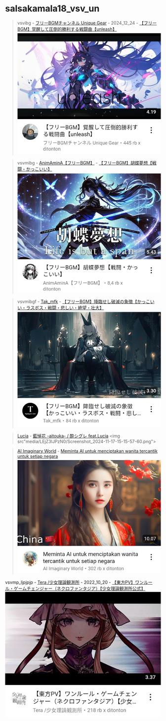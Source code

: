 # salsakamala18_vsv_un
> vsvibg - [フリーBGMチャンネル Unique Gear](https://m.youtube.com/@uniquegear) - 2024_12_24 - [【フリーBGM】覚醒して圧倒的勝利する戦闘曲【unleash】](https://youtu.be/FADQIdAgeeg) <img src="media/FADQIdAgeeg/Screenshot_2024-11-17-13-00-51-44.png">


> vsvmibg - [AnimAminA【フリーBGM】](https://m.youtube.com/@AnimAminA-BGM) - [【フリーBGM】胡蝶夢想【戦闘・かっこいい】](https://youtu.be/sdi7oqj1zrA) <img src="media/sdi7oqj1zrA/Screenshot_2024-11-17-12-47-09-17.png">


> vsvmibgf - [Tak_mfk](https://m.youtube.com/@tak_mfk6101) - [【フリーBGM】降臨せし破滅の象徴【かっこいい・ラスボス・戦闘・悲しい・絶望・壮大】](https://youtu.be/tuGoy-oS6iU) <img src="media/tuGoy-oS6iU/Screenshot_2024-11-17-12-34-15-38.png">


> [Lucia]() - [藍悼花 -aitouka- / 酔シグレ feat.Lucia](https://youtu.be/LEjZ3lJPzN0) <img src"media/LEjZ3lJPzN0/Screenshot_2024-11-17-15-15-57-60.png">


> [AI Imaginary World]() - [Meminta AI untuk menciptakan wanita tercantik untuk setiap negara](https://youtu.be/CnN0H7_-FA8) <img src="media/CnN0H7_-FA8/Screenshot_2024-11-17-12-04-46-32.png">

vsvmp_ljpjpjp - [Tera /少女理論観測所](https://m.youtube.com/@glochannel) - 2022_10_20 - [【東方PV】ワンルール・ゲームチェンジャー（ネクロファンタジア）【少女理論観測所公式】](https://youtu.be/FkiLC9zWD1s) <img src="media/FkiLC9zWD1s/Screenshot_2024-11-17-12-23-59-89.png">

